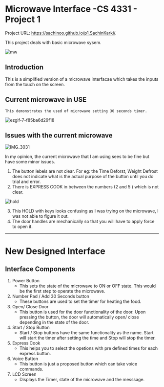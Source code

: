 # Microwave Interface -CS 4331 - Project 1

Project URL: https://sachinoo.github.io/p1.SachinKarki/.

This project deals with basic microwave sysem.

![mw](https://user-images.githubusercontent.com/24665608/109346569-81bb4400-7837-11eb-99bf-a5dd90d68aca.jpg)

## Introduction  <span style = "colro:red">

This is a simplified version of a microwave interfacae which takes the inputs from the touch on the screen.
## Current microwave in USE
    This demonstrates the used of microwave setting 30 seconds timer.
    
![ezgif-7-f85ba6d29f18](https://user-images.githubusercontent.com/24665608/109351257-9949fb00-783e-11eb-8577-7e9feeed5420.gif)
## Issues with the current microwave
![IMG_3031](https://user-images.githubusercontent.com/24665608/109348303-f4c5ba00-7839-11eb-93a0-03d55541d980.jpeg)

In my opinion, the current microwave that I am using sees to be fine but have some minor issues.
1. The button lebels are not clear. For eg:  the Time Deforst, Weight Defrost does not indicate what
    is the actual purpose of the button until you do trial and error. 
2. There is EXPRESS COOK in between the numbers (2 and 5 )  which is not clear. 

![hold](https://user-images.githubusercontent.com/24665608/109349703-00b27b80-783c-11eb-820b-9d2e50a155ca.png)

3. This HOLD with keys looks confusing as I was trying on the microwave, I was not able to figure it out.
4. The door handles are mechanically so that you will have to apply force to open it.
-----------------------------------------------------------------------------------------------------------------------------
# New Designed Interface


## Interface Components
1.  Power Button 
    - This sets the state of the microwave to ON or OFF state. This would be the first step to operate the microwave.
2. Number Pad / Add 30 Seconds button
    - These buttons are used to set the timer for heating the food.
3. Open/ Close Door
    - This button is used for the door functionality of the door. Upon pressing the button, the door will 
      automatically open/ close depending in the state of the door.
4. Start / Stop Button
    - Start / Stop buttons have the same functionality as the name. Start will start the timer after setting the time and 
      Stop will stop the timer.
5. Express Cook
    - This helps you to select the opetions with pre defined times for each express button. 
6. Voice Button
    - This button is just a proposed button which can take voice commands. 
7. LCD Screen
    - Displays the Timer, state of the microwave and the messsage. 



